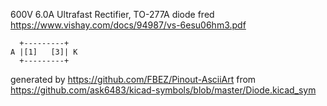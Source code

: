 600V 6.0A Ultrafast Rectifier, TO-277A
diode fred
https://www.vishay.com/docs/94987/vs-6esu06hm3.pdf


	  +---------+
	A |[1]   [3]| K
	  +---------+


generated by https://github.com/FBEZ/Pinout-AsciiArt from https://github.com/ask6483/kicad-symbols/blob/master/Diode.kicad_sym